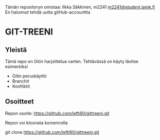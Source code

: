 Tämän repositoryn omistaa:
Ilkka Säkkinen, m2241
m2241@student.jamk.fi
En halunnut tehdä uutta gitHub-accounttia

# GIT-TREENI

## Yleistä

Tämä repo on Gitin harjoittelua varten. Tehtävässä on käyty lävitse esimerkiksi

* Gitin peruskäyttö
* Branchit
* Konfliktit

## Osoitteet

Repon osoite: https://github.com/lefti90/gittreeni.git

Repon voi kloonata komennolla

git clone https://github.com/lefti90/gittreeni.git

